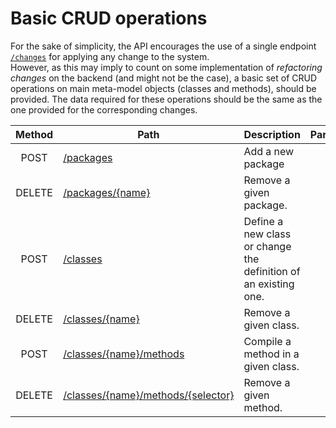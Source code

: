 # Basic CRUD operations

For the sake of simplicity, the API encourages the use of a single endpoint [`/changes`](../../changes/README.md) for applying any change to the system.\
However, as this may imply to count on some implementation of _refactoring changes_ on the backend (and might not be the case),
a basic set of CRUD operations on main meta-model objects (classes and methods), should be provided.
The data required for these operations should be the same as the one provided for the corresponding changes.

| Method | Path                                                                          | Description                                                     | Parameters | Payload   |
| :----: | ----------------------------------------------------------------------------- | --------------------------------------------------------------- | :--------: | --------- |
|  POST  | [/packages](packages/post.md)                                                 | Add a new package                                               |     -      | `package` |
| DELETE | [/packages/{name}](packages/name/delete.md)                                   | Remove a given package.                                         |     -      | -         |
|  POST  | [/classes](classes/post.md)                                                   | Define a new class or change the definition of an existing one. |     -      | `class`   |
| DELETE | [/classes/{name}](classes/name/delete.md)                                     | Remove a given class.                                           |     -      | -         |
|  POST  | [/classes/{name}/methods](classes/name/methods/post.md)                       | Compile a method in a given class.                              |     -      | `method`  |
| DELETE | [/classes/{name}/methods/{selector}](classes/name/methods/selector/delete.md) | Remove a given method.                                          |     -      | -         |

[^1]: Property `definition` is highly dependent on the backend and can be substituted by properties `instanceVariables`, `classVariables` and `poolDictionaries`.
